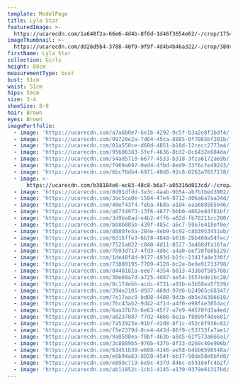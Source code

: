 ```yaml
---
template: ModelPage
title: Lyla Star
featuredImage: >-
  https://ucarecdn.com/1a648f2a-66e6-4d4b-8f6d-1d46f3654e62/-/crop/1754x897/0,0/-/preview/
imageThumbnail: >-
  https://ucarecdn.com/dd26d5b4-3788-40f9-9f9f-4d4b4b46a322/-/crop/380x462/405,12/-/preview/
firstName: Lyla Star
collection: Girls
height: 89cm
measurementType: bust
bust: 51cm
waist: 51cm
hips: 55cm
size: 3-4
shoeSize: 8-9
hair: Brown
eyes: Brown
imagePortfolio:
  - image: 'https://ucarecdn.com/a7a6b0e7-6e1b-4292-9c5f-b3a2e8f3bdf4/'
  - image: 'https://ucarecdn.com/99720e2a-7d64-45ca-8885-0f7065bf201b/'
  - image: 'https://ucarecdn.com/01a558ce-d60d-4851-b18d-12cecc2773a4/'
  - image: 'https://ucarecdn.com/95606383-5fef-4636-8b32-0c6432e884da/'
  - image: 'https://ucarecdn.com/54ad5710-6677-4533-b318-3fca6172a69b/'
  - image: 'https://ucarecdn.com/f969a097-0ed4-4fbd-8ed9-33f6cfe49243/'
  - image: 'https://ucarecdn.com/6bc76db4-6971-40d6-92c8-0263a7657178/'
  - image: >-
      https://ucarecdn.com/b38184e6-ec83-48c8-b6a7-a05316d013cd/-/crop/1633x1853/0,0/-/preview/
  - image: 'https://ucarecdn.com/0d91dfdd-3e3c-4aab-9b54-ab7b1bed3902/'
  - image: 'https://ucarecdn.com/3ac5ca0e-1504-47e4-8712-d06a6a7aa34d/'
  - image: 'https://ucarecdn.com/40ef43f4-feba-4bda-a1d4-eaa6885b5946/'
  - image: 'https://ucarecdn.com/a6734973-13f6-4677-bbb0-4062e84f61bf/'
  - image: 'https://ucarecdn.com/3d9ba8ad-e4b2-4ff6-a02d-fb78211cc200/'
  - image: 'https://ucarecdn.com/bb8b885b-439f-485c-a6c7-59e7e418ef0e/'
  - image: 'https://ucarecdn.com/d080fe5a-284e-4eb9-bc92-c8b3953453ab/'
  - image: 'https://ucarecdn.com/6d15ffe3-6b78-4840-b618-2bb460a54fec/'
  - image: 'https://ucarecdn.com/7525a022-c040-4d11-8517-3a408dfa16fa/'
  - image: 'https://ucarecdn.com/7b93d717-4fd3-4d6c-a4a0-eef28f68b129/'
  - image: 'https://ucarecdn.com/1de48f4d-9177-493d-b2fc-2341fa4e330f/'
  - image: 'https://ucarecdn.com/73889195-7709-4128-bc2e-8e9a91733798/'
  - image: 'https://ucarecdn.com/d440181a-eee7-4354-b013-4338df505788/'
  - image: 'https://ucarecdn.com/30e60a7d-a725-4d87-ae54-1557ede1bc28/'
  - image: 'https://ucarecdn.com/0c174ebb-acdc-4731-a91b-e3b58ea5f539/'
  - image: 'https://ucarecdn.com/394e2105-d937-469d-97d6-b24965c68347/'
  - image: 'https://ucarecdn.com/7e17aac9-bd08-4408-9d3b-db5e36386618/'
  - image: 'https://ucarecdn.com/7bc43ab2-9d42-4f1d-a4f0-e98f4e305dac/'
  - image: 'https://ucarecdn.com/6aa37b7b-6e63-45f7-a7e9-44570fd3a4ed/'
  - image: 'https://ucarecdn.com/a0237087-f7d2-4866-be1a-f8099f4de601/'
  - image: 'https://ucarecdn.com/7a53923e-91bf-42d8-8f1c-452c8f936c02/'
  - image: 'https://ucarecdn.com/f5e2379d-8ce4-443d-86f9-c53733fa7ae1/'
  - image: 'https://ucarecdn.com/9a0508ea-f0bf-463b-a8d5-62f573a666a1/'
  - image: 'https://ucarecdn.com/3c8889b5-976b-437b-8f33-d269c46e906b/'
  - image: 'https://ucarecdn.com/63451b30-e608-4146-ae58-b4bb6598548a/'
  - image: 'https://ucarecdn.com/e6b94a63-8820-454f-bb17-50da58e8bfd8/'
  - image: 'https://ucarecdn.com/e899c719-6e9c-437d-846c-e5916efc4b2f/'
  - image: 'https://ucarecdn.com/ab11852c-1cb1-4145-a139-9379e61317bd/'
---
```


